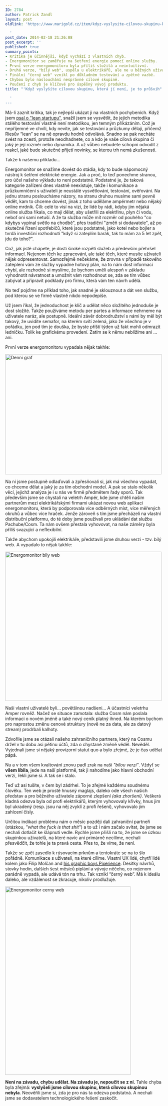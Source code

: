 ```yaml
---
ID: 2784
author: Patrick Zandl
layout: post
oldlink: 'https://www.marigold.cz/item/kdyz-vyslysite-cilovou-skupinu-ktera-ji-neni-je-to-prusvih

  '
post_date: 2014-02-18 21:26:08
post_excerpt: ''
published: true
summary_points:
- Kritika je účinnější, když vychází z vlastních chyb.
- Energomonitor se zaměřuje na šetření energie pomocí online služby.
- První verze energomonitoru byla příliš složitá a neintuitivní.
- Druhá verze, "bílý web", uspěla u elektrikářů, ale ne u běžných uživatelů.
- Finální "černý web" vznikl po důkladném testování a zpětné vazbě.
- Chybou bylo naslouchání nesprávné cílové skupině.
- Poučení z chyb je klíčové pro úspěšný vývoj produktu.
title: "'Když vyslyšíte cílovou skupinu, která jí není, je to průšvih"

  '
---
```


<p>Má-li zaznít kritika, tak je nejlepší ukázat ji na vlastních pochybeních. Když jsem <a href="http://www.marigold.cz/item/lean-startup-aneb-jak-se-propivotovat-do-pekla">psal o "lean startupu"</a>, snažil jsem se vysvětlit, že jejich metodika stálého testování vlastně není metodikou, jen temným příkázáním. Což je nepříjemné ve chvíli, kdy nevíte, jak se testování a průzkumy dělají, přičemž Riesův “lean” se na ně opravdu hodně odvolává. Snadno se pak necháte svést na zcestí, protože neodhadnete, co a kdo je vaše cílová skupina či jaký je její rozměr nebo dynamika. A už vůbec nebudete schopni odvodit z reakcí, jaké bude skutečné přijetí novinky, se kterou trh nemá zkušenosti.</p>
<p>Takže k našemu příkladu...</p>


<!--more-->

<p>Energomonitor se snažíme dovést do stádia, kdy to bude nápomocný nástroj k šetření elektrické energie. Jak a proč, to teď ponechme stranou, pro účel našeho výkladu to není podstatné. Podstatné je, že taková kategorie zařízení dnes vlastně neexistuje, takže i komunikace a průzkumničení s uživateli je neustálé vysvětlování, testování, ověřování. Na jednu stranu posloucháme názory, na stranu druhou musíme sami pevně vědět, kam to chceme dovést, jinak z toho uděláme ampérmetr nebo nějaký online mrdník. Čili: celé to visí na vizi, že lidé by rádi, kdyby jim nějaká online služba říkala, co mají dělat, aby ušetřili za elektřinu, plyn či vodu, neboť oni sami netuší. A že ta služba může mít rozměr od pouhého "co kdybys vypínal světlo na chodbě", přes tradiční "změň si dodavatele", až po skutečné řízení spotřebičů, které jsou podstatné, jako kotel nebo bojler a tvrdá investiční rozhodnutí "když si zateplím barák, tak to mám za 5 let zpět, jdu do toho?".</p>
<p>Což, jak jistě chápete, je dosti široké rozpětí služeb a především přehršel informací. Nejenom těch ke zpracování, ale také těch, které musíte uživateli nějak odpresentovat. Samozřejmě nečekáme, že zrovna v případě takového zateplení vám ze služby vypadne hotový plán, na to nám dost informací chybí, ale rozhodně si myslíme, že bychom uměli alespoň v základu vyhodnotit návratnost a umožnit vám rozhodnout se, zda se tím vůbec zabývat a připravit podklady pro firmu, která vám ten návrh udělá.</p>
<p>No teď pojďme na příklad toho, jak snadné je sklouznout a dát ven službu, pod kterou se ve firmě vlastně nikdo nepodepíše.</p>
<p>Už jsem říkal, že jednoduchost je klíč a udělat něco složitého jednoduše je dost složité. Takže používáme metodu per partes a informace nehrneme na uživatele naráz, ale postupně. Ideální závěr dobrodružství s námi by měl být takový, že uvidíte semafor, na kterém svítí zelená, jako že všechno je v pořádku, jen pod tím je douška, že byste příští týden už fakt mohli odmrazit ledničku. Tolik ke grafickému provedení. Zatím se k němu neblížíme ani ... ani.</p>
<p>První verze energomonitoru vypadala nějak takhle:</p>
<p><img src="http://www.marigold.cz/wp-content/uploads/denni-graf1.png" id="blogsy-1392758727010.0806" class="" width="500" height="383" alt="Denni graf"></p>
<p>Na ní jsme postupně odlaďovali a zpřesňovali si, jak má všechno vypadat, co chceme dělat a jaký je za tím obchodní model. A pak se stalo několik věcí, jejichž analýza je i u nás ve firmě předmětem řady sporů. Tak především jsme se chystali na veletrh Ampér, kde jsme chtěli našim partnerům mezi elektrikářskými firmami ukázat novou web aplikaci energomonitoru, která by podporovala více odběrných míst, více měřených okruhů a vůbec více hraček. Jenže zároveň s tím jsme přecházeli na vlastní distribuční platformu, do té doby jsme používali pro ukládání dat službu Pachube/Cosm. Ta nám ovšem přestala vyhovovat, na naše záměry byla příliš svazující a neflexibilní.</p>
<p>Takže abychom upokojili elektrikáře, představili jsme druhou verzi - tzv. bílý web. A vypadalo to nějak takhle:</p>
<p><img src="http://www.marigold.cz/wp-content/uploads/energomonitor-bily-web.png" id="blogsy-1392758727079.161" class="" width="500" height="475" alt="Energomonitor bily web"></p>
<p>Naši vlastní uživatelé byli... povětšinou nadšeni… A účastníci veletrhu Amper rovněž. Načež se situace zamotala: služba Cosm nám poslala informaci o novém jméně a také nový ceník platný ihned. Na kterém bychom pro naprostou změnu cenové struktury (nově ne za data, ale za datový stream) prodrbali kalhoty.</p>
<p>Zdvořile jsme se otázali našeho zahraničního partnera, který na Cosmu držel v tu dobu asi pětinu účtů, zda o chystané změně věděl. Nevěděl. Vyjednali jsme si nějaký provizorní statut quo a bylo zřejmé, že je čas udělat pápá.</p>
<p>Nu a v tom všem kvaltování znovu padl zrak na naši <em>"bílou verzi"</em>. Vždyť se <strong>všem líbila</strong>, jede na naší platformě, tak ji nahodíme jako hlavní obchodní verzi, řekli jsme si. A tak se i stalo.</p>
<p>Teď už asi tušíte, v čem byl zádrhel. To je zřejmé každému soudnému člověku. Ten web je prostě hnusný maglajs, daleko ode všech našich představ a pro běžného uživatele záporné zlepšení <em>(aka zhoršení)</em>. Veškerá kladná odezva byla od profi elektrikářů, kterým vyhovovaly křivky, hnus jim byl ukradený (resp. jsou na něj zvyklí z profi řešení), vyhovovalo jim zahlcení čísly.</p>
<p>Určitou indikaci problému nám o měsíc později dali zahraniční partneři (otázkou,<em> "what the fuck is that shit"</em>) a to už i nám začalo svítat, že jsme se nechali dotlačit ke šlápnutí vedle. Rychle jsme přišli na to, že jsme se úzkou skupinkou uživatelů, na které navíc ani primárně necílíme, nechali přesvědčit, že tohle je ta pravá cesta. Přes to, že víme, že není.</p>
<p>Takže se zpět zasedlo k rýsovacím prknům a tentokráte se na to šlo pořádně. Komunikace s uživateli, na které cílíme. Vlastní UX lidé, chytří lidé kolem jako Filip Molčan and <a href="http://www.pixerience.com/energomonitor">his graphic boys Pixerience</a>. Desítky návrhů, stovky hodin, dalších šest měsíců piplání a vývoje něčeho, co nejenom parádně vypadá, ale udává tón na trhu. Tak vznikl “černý web”. Má k ideálu daleko, ale vzdálenost se zkracuje, nikoliv prodlužuje. </p>
<p><img src="http://www.marigold.cz/wp-content/uploads/energomonitor-cerny-web.png" id="blogsy-1392758727085.1548" class="" width="401" height="600" alt="Energomonitor cerny web"></p>
<p><strong>Není na závadu, chybu udělat. Na závadu je, nepoučit se z ní.</strong> Tahle chyba byla zřejmá: <strong>vyslyšeli jsme cílovou skupinu, která cílovou skupinou nebyla</strong>. Neověřili jsme si, zda je pro nás ta odezva podstatná. A nechali jsme se dodavatelem technologického řešení zaskočit.</p>
<p>&nbsp;</p>